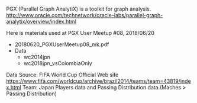 # 
PGX (Parallel Graph AnalytiX) is a toolkit for graph analysis.
http://www.oracle.com/technetwork/oracle-labs/parallel-graph-analytix/overview/index.html

Here is materials used at PGX User Meetup #08, 2018/06/20 
- 20180620_PGXUserMeetup08_mk.pdf
- Data
  + wc2014jpn
  + wc2018jpn_vsColombiaOnly

Data Source: 
FIFA World Cup Official Web site
https://www.fifa.com/worldcup/archive/brazil2014/teams/team=43819/index.html
 Team: Japan
 Players data and Passing Distribution data.(Maches > Passing Distribution)


